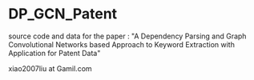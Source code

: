 # DP_GCN_Patent
source code and data for the paper : "A Dependency Parsing and Graph Convolutional Networks based  Approach to Keyword Extraction with Application for Patent Data"


xiao2007liu at Gamil.com
